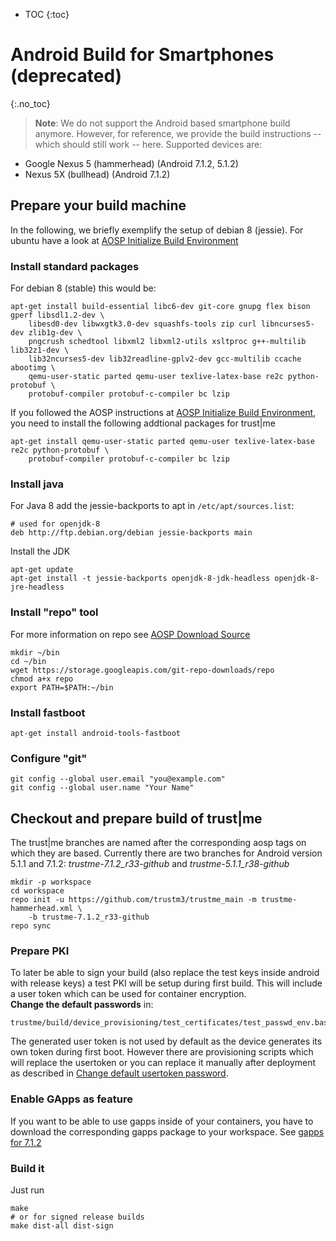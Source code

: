 ---
---
- TOC
{:toc}

# Android Build for Smartphones (deprecated)
{:.no_toc}

> **Note**: We do not support the Android based smartphone build anymore.
However, for reference, we provide the build instructions -- which should still work -- here.
Supported devices are:
* Google Nexus 5 (hammerhead) (Android 7.1.2, 5.1.2)
* Nexus 5X (bullhead) (Android 7.1.2)

## Prepare your build machine
In the following, we briefly exemplify the setup of debian 8 (jessie).
For ubuntu have a look at [AOSP Initialize Build Environment](https://source.android.com/source/initializing.html)

### Install standard packages
For debian 8 (stable) this would be:

    apt-get install build-essential libc6-dev git-core gnupg flex bison gperf libsdl1.2-dev \
        libesd0-dev libwxgtk3.0-dev squashfs-tools zip curl libncurses5-dev zlib1g-dev \
        pngcrush schedtool libxml2 libxml2-utils xsltproc g++-multilib lib32z1-dev \
        lib32ncurses5-dev lib32readline-gplv2-dev gcc-multilib ccache abootimg \
        qemu-user-static parted qemu-user texlive-latex-base re2c python-protobuf \
        protobuf-compiler protobuf-c-compiler bc lzip
        
If you followed the AOSP instructions at 
[AOSP Initialize Build Environment](https://source.android.com/source/initializing.html), you need to install the
following addtional packages for trust|me

    apt-get install qemu-user-static parted qemu-user texlive-latex-base re2c python-protobuf \
        protobuf-compiler protobuf-c-compiler bc lzip

### Install java
For Java 8 add the jessie-backports to apt in `/etc/apt/sources.list`:
    
    # used for openjdk-8  
    deb http://ftp.debian.org/debian jessie-backports main

Install the JDK

    apt-get update
    apt-get install -t jessie-backports openjdk-8-jdk-headless openjdk-8-jre-headless

### Install "repo" tool
For more information on repo see [AOSP Download Source](https://source.android.com/source/downloading.html)

    mkdir ~/bin
    cd ~/bin
    wget https://storage.googleapis.com/git-repo-downloads/repo
    chmod a+x repo
    export PATH=$PATH:~/bin
    
### Install fastboot
    apt-get install android-tools-fastboot

### Configure "git"
    git config --global user.email "you@example.com"
    git config --global user.name "Your Name"
    
    
## Checkout and prepare build of trust|me
The trust|me branches are named after the corresponding aosp tags on which they are based. Currently
there are two branches for Android version 5.1.1 and 7.1.2:
*trustme-7.1.2_r33-github* and *trustme-5.1.1_r38-github*

    mkdir -p workspace
    cd workspace
    repo init -u https://github.com/trustm3/trustme_main -m trustme-hammerhead.xml \
        -b trustme-7.1.2_r33-github
    repo sync
    
### Prepare PKI
To later be able to sign your build (also replace the test keys inside android with release keys)
a test PKI will be setup during first build. This will include a user token which can be used for
container encryption.  
**Change the default passwords** in:

    trustme/build/device_provisioning/test_certificates/test_passwd_env.bash
    
The generated user token is not used by default as the device generates its own token during first boot.
However there are provisioning scripts which will replace the usertoken or you can replace it manually
after deployment as described in [Change default usertoken password](../deploy/smartphone#change-default-usertoken-password).

### Enable GApps as feature
If you want to be able to use gapps inside of your containers,
you have to download the corresponding gapps package to your workspace.
See [gapps for 7.1.2](https://github.com/trustm3/trustme_build/tree/trustme-7.1.2_r38-github/gapps)

### Build it
Just run
    
    make
    # or for signed release builds
    make dist-all dist-sign
    
